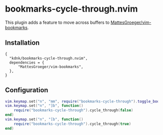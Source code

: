 # bookmarks-cycle-through.nvim

This plugin adds a feature to move across buffers to [MattesGroeger/vim-bookmarks](https://github.com/MattesGroeger/vim-bookmarks).

## Installation

```
{
  "kdnk/bookmarks-cycle-through.nvim",
  dependencies = {
      "MattesGroeger/vim-bookmarks",
  },
}
```

## Configuration

```lua
vim.keymap.set("n", "mm", require("bookmarks-cycle-through").toggle_bookmark)
vim.keymap.set("n", "]b", function()
    require("bookmarks-cycle-through").cycle_through(false)
end)
vim.keymap.set("n", "[b", function()
    require("bookmarks-cycle-through").cycle_through(true)
end)
```

